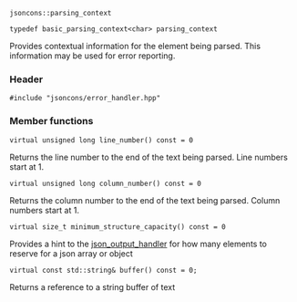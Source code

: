     jsoncons::parsing_context

    typedef basic_parsing_context<char> parsing_context

Provides contextual information for the element being parsed. This information may be used for error reporting.

### Header

    #include "jsoncons/error_handler.hpp"

### Member functions

    virtual unsigned long line_number() const = 0
Returns the line number to the end of the text being parsed.
Line numbers start at 1.

    virtual unsigned long column_number() const = 0
Returns the column number to the end of the text being parsed.
Column numbers start at 1.

    virtual size_t minimum_structure_capacity() const = 0
Provides a hint to the [json_output_handler](json_output_handler) for how many elements to reserve for a json array or object

    virtual const std::string& buffer() const = 0;
Returns a reference to a string buffer of text 



